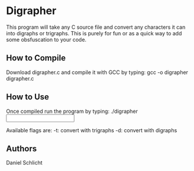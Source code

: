 # Digrapher

This program will take any C source file and convert any characters it can into digraphs or trigraphs. This is purely for fun or as a quick way to add some obsfuscation to your code.

## How to Compile

Download digrapher.c and compile it with GCC by typing:
gcc -o digrapher digrapher.c

## How to Use

Once compiled run the program by typing:
./digrapher <input filename> <output filename> <flag>

Available flags are:
-t: convert with trigraphs
-d: convert with digraphs

## Authors

Daniel Schlicht
